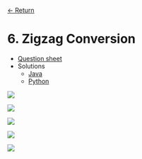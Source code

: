 [&larr; Return](https://hanggrian.github.io/leetcode-playground/)

# 6. Zigzag Conversion

- [Question sheet](https://leetcode.com/problems/zigzag-conversion/)
- Solutions
  - [Java](https://github.com/hanggrian/leetcode-playground/blob/main/java/src/main/java/problems1/ZigzagConversion.java)
  - [Python](https://github.com/hanggrian/leetcode-playground/blob/main/python/src/problems1/zigzag_conversion.py)

![](https://github.com/hendraanggrian/leetcode-playground/raw/assets/problems1/zigzag_conversion1.svg)

![](https://github.com/hendraanggrian/leetcode-playground/raw/assets/problems1/zigzag_conversion2.svg)

![](https://github.com/hendraanggrian/leetcode-playground/raw/assets/problems1/zigzag_conversion3.svg)

![](https://github.com/hendraanggrian/leetcode-playground/raw/assets/problems1/zigzag_conversion4.svg)

![](https://github.com/hendraanggrian/leetcode-playground/raw/assets/problems1/zigzag_conversion5.svg)

